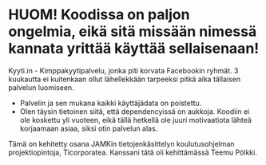 # HUOM! Koodissa on paljon ongelmia, eikä sitä missään nimessä kannata yrittää käyttää sellaisenaan!

Kyyti.in - Kimppakyytipalvelu, jonka piti korvata Facebookin ryhmät. 3 kuukautta ei kuitenkaan ollut lähellekkään tarpeeksi pitkä aika tällaisen palvelun luomiseen. 

- Palvelin ja sen mukana kaikki käyttäjädata on poistettu.
- Olen täysin tietoinen siitä, että dependencyissä on aukkoja. Koodiin ei ole koskettu yli vuoteen, eikä tällä hetkellä ole juuri motivaatiota lähteä korjaamaan asiaa, siksi otin palvelun alas.

Tämä on kehitetty osana JAMKin tietojenkäsittelyn koulutusohjelman projektiopintoja, Ticorporatea. Kanssani tätä oli kehittämässä Teemu Pölkki.
